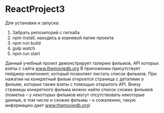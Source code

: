 # ReactProject3
Для установки и запуска:
1. Забрать репозиторий с гитхаба
2. npm install, находясь в корневой папке проекта
3. npm run build
4. gulp watch
5. npm run start

Данный учебный проект демонстрирует галерею фильмов, API которых взяты с сайта www.themoviedb.org
В приложении присутствует пейджер-компонент, который позволяет листать список фильмов. 
При нажатии на конкретный фильм откроется страница с деталями о фильме, которые также взяты с помощью открытого API. 
Внизу страницы конкретного фильма можно найти список схожих фильмов (пометка – у некоторых фильмов могут отсутствовать некоторые данные, в том числе и схожие фильмы – к сожалению, такую информацию дает www.themoviedb.org)
